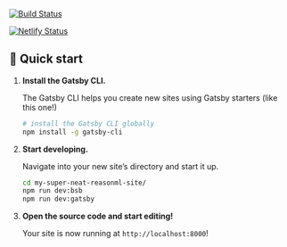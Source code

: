 [![Build Status](https://travis-ci.com/JackJackNg/my-amazing-website.svg?branch=dev)](https://travis-ci.com/JackJackNg/my-amazing-website)

[![Netlify Status](https://api.netlify.com/api/v1/badges/5069db20-a161-4798-a599-30b14e6308d9/deploy-status)](https://app.netlify.com/sites/modest-visvesvaraya-a5e17e/deploys)

## 🚀 Quick start

1.  **Install the Gatsby CLI.**

    The Gatsby CLI helps you create new sites using Gatsby starters (like this one!)

    ```sh
    # install the Gatsby CLI globally
    npm install -g gatsby-cli
    ```

2.  **Start developing.**

    Navigate into your new site’s directory and start it up.

    ```sh
    cd my-super-neat-reasonml-site/
    npm run dev:bsb
    npm run dev:gatsby
    ```

3.  **Open the source code and start editing!**

    Your site is now running at `http://localhost:8000`!

